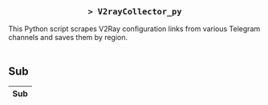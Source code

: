 <h3 align="center">
    <samp>&gt; V2rayCollector_py</samp>
</h3>

This Python script scrapes V2Ray configuration links from various Telegram channels and saves them by region.
<br>
<br>
## Sub
| Sub |
|-----|


















































































































































































































































































































































































































































































































































































































































































































































































































































































































































































































































































































































































































































































































































































































































































































































































































































































































































































































































































































































































































































































































































































































































































































































































































































































































































































































































































































































































































































































































































































































































































































































































































































































































































































































































































































































































































































































































































































































































































































































































































































































































































































































































































































































